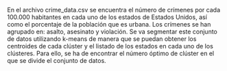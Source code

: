 En el archivo crime_data.csv se encuentra el número de crímenes por cada 100.000 habitantes en cada uno
de los estados de Estados Unidos, así como el porcentaje de la población que es urbana. Los crímenes se han
agrupado en: asalto, asesinato y violación.
Se va segmentar este conjunto de datos utilizando k-means de manera que se puedan obtener los centroides de cada clúster y el listado de los
estados en cada uno de los clústeres. Para ello, se ha de encontrar el número óptimo de clúster en el que se
divide el conjunto de datos.
